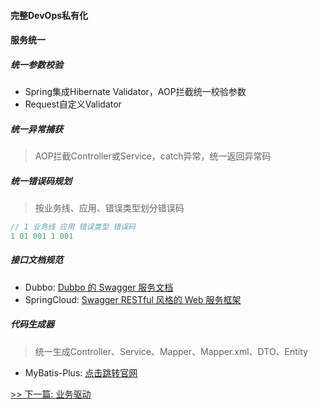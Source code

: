 #### 完整DevOps私有化

#### 服务统一

##### 统一参数校验

* Spring集成Hibernate Validator，AOP拦截统一校验参数
* Request自定义Validator

##### 统一异常捕获

> AOP拦截Controller或Service，catch异常，统一返回异常码

##### 统一错误码规划

> 按业务线、应用、错误类型划分错误码

```java
// 1 业务线 应用 错误类型 错误码
1 01 001 1 001
```

##### 接口文档规范

* Dubbo: [Dubbo 的 Swagger 服务文档](https://www.oschina.net/p/swagger-dubbo)
* SpringCloud: [Swagger RESTful 风格的 Web 服务框架](https://www.oschina.net/p/swagger)

##### 代码生成器

> 统一生成Controller、Service、Mapper、Mapper.xml、DTO、Entity

* MyBatis-Plus: [点击跳转官网](https://mp.baomidou.com/)


[>> 下一篇: 业务驱动](1-P8/业务驱动.md)
